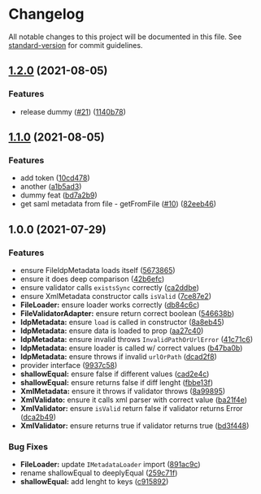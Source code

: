 # Changelog

All notable changes to this project will be documented in this file. See [standard-version](https://github.com/conventional-changelog/standard-version) for commit guidelines.

## [1.2.0](https://github.com/GluuFederation/inbound-saml/compare/v1.1.0...v1.2.0) (2021-08-05)


### Features

* release  dummy ([#21](https://github.com/GluuFederation/inbound-saml/issues/21)) ([1140b78](https://github.com/GluuFederation/inbound-saml/commit/1140b78c30bedb3be5086a4bca2b523ad43b0b7b))

## [1.1.0](https://github.com/GluuFederation/inbound-saml/compare/v1.0.0...v1.1.0) (2021-08-05)


### Features

* add token ([10cd478](https://github.com/GluuFederation/inbound-saml/commit/10cd478309e3862cb983de30db72cb46927aab6a))
* another ([a1b5ad3](https://github.com/GluuFederation/inbound-saml/commit/a1b5ad39aefab8f41a905568f3bd76de6c4411f3))
* dummy feat ([bd7a2b9](https://github.com/GluuFederation/inbound-saml/commit/bd7a2b9934b69d190a0f9e9ec7243dcc02a21133))
* get saml metadata from file - getFromFile ([#10](https://github.com/GluuFederation/inbound-saml/issues/10)) ([82eeb46](https://github.com/GluuFederation/inbound-saml/commit/82eeb46ea7a3bd4096d64b52acbf4cf2ecb140ca))

## 1.0.0 (2021-07-29)


### Features

* ensure FileIdpMetadata loads itself ([5673865](https://www.github.com/GluuFederation/inbound-saml/commit/56738655804b57e7845599d20feaadd2acb7bfc8))
* ensure it does deep comparison ([42b6efc](https://www.github.com/GluuFederation/inbound-saml/commit/42b6efc64786d4811639da4d2ac2b2eb2ecc91c1))
* ensure validator calls `existsSync` correctly ([ca2ddbe](https://www.github.com/GluuFederation/inbound-saml/commit/ca2ddbe1a5f6ffc9dc4df08da961598fabca87e2))
* ensure XmlMetadata constructor calls `isValid` ([7ce87e2](https://www.github.com/GluuFederation/inbound-saml/commit/7ce87e2e9c73fa0b089f4135250babd7f71db6e9))
* **FileLoader:** ensure loader works correctly ([db84c6c](https://www.github.com/GluuFederation/inbound-saml/commit/db84c6c2d0e1bc9e2082b3c518b639fecf4c247c))
* **FileValidatorAdapter:** ensure return correct boolean ([546638b](https://www.github.com/GluuFederation/inbound-saml/commit/546638b3dd5b3a995e9597e588c026b1090862ba))
* **IdpMetadata:** ensure `load` is called in constructor ([8a8eb45](https://www.github.com/GluuFederation/inbound-saml/commit/8a8eb4551d390666e309e9c597691e368bd87acf))
* **IdpMetadata:** ensure data is loaded to prop ([aa27c40](https://www.github.com/GluuFederation/inbound-saml/commit/aa27c402a17d62bf4fdc38a3ed62576a423379c6))
* **IdpMetadata:** ensure invalid throws `InvalidPathOrUrlError` ([41c71c6](https://www.github.com/GluuFederation/inbound-saml/commit/41c71c672cb20063b223e494a64456fe72bad0a6))
* **IdpMetadata:** ensure loader is called w/ correct values ([b47ba0b](https://www.github.com/GluuFederation/inbound-saml/commit/b47ba0bc2c28527070bd6a6df84bfc166d0bba4f))
* **IdpMetadata:** ensure throws if invalid `urlOrPath` ([dcad2f8](https://www.github.com/GluuFederation/inbound-saml/commit/dcad2f866fa32fd1b292d2d6bfc9df74bafccaf9))
* provider interface ([9937c58](https://www.github.com/GluuFederation/inbound-saml/commit/9937c581c74f96113d044c8be23ee99004bd0695))
* **shallowEqual:** ensure false if different values ([cad2e4c](https://www.github.com/GluuFederation/inbound-saml/commit/cad2e4c8c6c2845d63046a9b8c2b8f181e100fed))
* **shallowEqual:** ensure returns false if diff lenght ([fbbe13f](https://www.github.com/GluuFederation/inbound-saml/commit/fbbe13fc1f5aa06764fc812336bc96ab660492b5))
* **XmlMetadata:** ensure it throws if validator throws ([8a99895](https://www.github.com/GluuFederation/inbound-saml/commit/8a998954b309505bbdb15a639791451e89090e63))
* **XmlValidato:** ensure it calls xml parser with correct value ([ba21f4e](https://www.github.com/GluuFederation/inbound-saml/commit/ba21f4e0bcbd93da94f870e05accc0d5c45f1675))
* **XmlValidator:** ensure `isValid` return false if validator returns Error ([dca2b49](https://www.github.com/GluuFederation/inbound-saml/commit/dca2b495149721a75475aea0224b2482a61bf444))
* **XmlValidator:** ensure returns true if validator returns true ([bd3f448](https://www.github.com/GluuFederation/inbound-saml/commit/bd3f448a111d70813d163dff949324d757a6f4cc))


### Bug Fixes

* **FileLoader:** update `IMetadataLoader` import ([891ac9c](https://www.github.com/GluuFederation/inbound-saml/commit/891ac9c59a09b4fa11b868c5fa408814a15a9909))
* rename shallowEqual to deeplyEqual ([259c71f](https://www.github.com/GluuFederation/inbound-saml/commit/259c71fec23132772024ec98befd1d3eec954881))
* **shallowEqual:** add lenght to keys ([c915892](https://www.github.com/GluuFederation/inbound-saml/commit/c915892913043965a3eec87ed9b552d02a239902))
